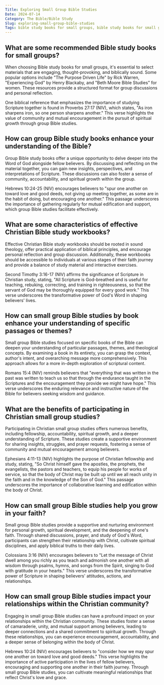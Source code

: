 ```yaml
---
Title: Exploring Small Group Bible Studies
Date: 2024-07-14
Category: The Bible/Bible Study
Slug: exploring-small-group-bible-studies
Tags: bible study books for small groups, bible study books for small groups, group bible study books, group bible study books, small group bible study books, small group bible study books, christian bible study workbooks, christian bible study workbooks, bible study workbooks, bible study workbooks, books of the bible study guides, books for bible study groups, books for bible study groups, christian small group studies, small group bible studies, bible studies by book, small group bible studies, study the bible book
---
```

## What are some recommended Bible study books for small groups?

When choosing Bible study books for small groups, it's essential to select materials that are engaging, thought-provoking, and biblically sound. Some popular options include "The Purpose Driven Life" by Rick Warren, "Experiencing God" by Henry Blackaby, and "Beth Moore Bible Studies" for women. These resources provide a structured format for group discussions and personal reflection.

One biblical reference that emphasizes the importance of studying Scripture together is found in Proverbs 27:17 (NIV), which states, "As iron sharpens iron, so one person sharpens another." This verse highlights the value of community and mutual encouragement in the pursuit of spiritual growth through group Bible studies.

## How can group Bible study books enhance your understanding of the Bible?

Group Bible study books offer a unique opportunity to delve deeper into the Word of God alongside fellow believers. By discussing and reflecting on the material together, you can gain new insights, perspectives, and interpretations of Scripture. These discussions can also foster a sense of community, accountability, and spiritual growth within the group.

Hebrews 10:24-25 (NIV) encourages believers to "spur one another on toward love and good deeds, not giving up meeting together, as some are in the habit of doing, but encouraging one another." This passage underscores the importance of gathering regularly for mutual edification and support, which group Bible studies facilitate effectively.

## What are some characteristics of effective Christian Bible study workbooks?

Effective Christian Bible study workbooks should be rooted in sound theology, offer practical application of biblical principles, and encourage personal reflection and group discussion. Additionally, these workbooks should be accessible to individuals at various stages of their faith journey and provide a balance of study material and interactive exercises.

Second Timothy 3:16-17 (NIV) affirms the significance of Scripture in Christian study, stating, "All Scripture is God-breathed and is useful for teaching, rebuking, correcting, and training in righteousness, so that the servant of God may be thoroughly equipped for every good work." This verse underscores the transformative power of God's Word in shaping believers' lives.

## How can small group Bible studies by book enhance your understanding of specific passages or themes?

Small group Bible studies focused on specific books of the Bible can deepen your understanding of particular passages, themes, and theological concepts. By examining a book in its entirety, you can grasp the context, author's intent, and overarching message more comprehensively. This approach allows for a more in-depth exploration of scriptural content.

Romans 15:4 (NIV) reminds believers that "everything that was written in the past was written to teach us so that through the endurance taught in the Scriptures and the encouragement they provide we might have hope." This verse underscores the enduring relevance and instructive nature of the Bible for believers seeking wisdom and guidance.

## What are the benefits of participating in Christian small group studies?

Participating in Christian small group studies offers numerous benefits, including fellowship, accountability, spiritual growth, and a deeper understanding of Scripture. These studies create a supportive environment for sharing insights, struggles, and prayer requests, fostering a sense of community and mutual encouragement among believers.

Ephesians 4:11-13 (NIV) highlights the purpose of Christian fellowship and study, stating, "So Christ himself gave the apostles, the prophets, the evangelists, the pastors and teachers, to equip his people for works of service, so that the body of Christ may be built up until we all reach unity in the faith and in the knowledge of the Son of God." This passage underscores the importance of collaborative learning and edification within the body of Christ.

## How can small group Bible studies help you grow in your faith?

Small group Bible studies provide a supportive and nurturing environment for personal growth, spiritual development, and the deepening of one's faith. Through shared discussions, prayer, and study of God's Word, participants can strengthen their relationship with Christ, cultivate spiritual disciplines, and apply biblical truths to their daily lives.

Colossians 3:16 (NIV) encourages believers to "Let the message of Christ dwell among you richly as you teach and admonish one another with all wisdom through psalms, hymns, and songs from the Spirit, singing to God with gratitude in your hearts." This verse underscores the transformative power of Scripture in shaping believers' attitudes, actions, and relationships. 

## How can small group Bible studies impact your relationships within the Christian community?

Engaging in small group Bible studies can have a profound impact on your relationships within the Christian community. These studies foster a sense of camaraderie, unity, and mutual support among believers, leading to deeper connections and a shared commitment to spiritual growth. Through these relationships, you can experience encouragement, accountability, and a deeper sense of belonging within the body of Christ.

Hebrews 10:24 (NIV) encourages believers to "consider how we may spur one another on toward love and good deeds." This verse highlights the importance of active participation in the lives of fellow believers, encouraging and supporting one another in their faith journey. Through small group Bible studies, you can cultivate meaningful relationships that reflect Christ's love and grace.
